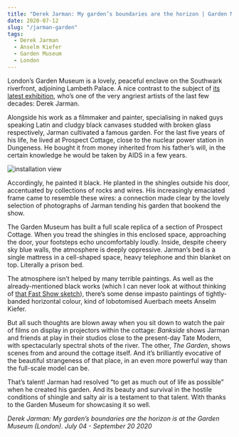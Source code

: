 ```yaml
---
title: "Derek Jarman: My garden’s boundaries are the horizon | Garden Museum"
date: 2020-07-12
slug: "/jarman-garden"
tags:
  - Derek Jarman
  - Anselm Kiefer
  - Garden Museum
  - London
---
```


London’s Garden Museum is a lovely, peaceful enclave on the Southwark riverfront, adjoining Lambeth Palace. A nice contrast to the subject of [its latest exhibition](https://gardenmuseum.org.uk/exhibitions/derek-jarman-my-gardens-boundaries-are-the-horizon/), who’s one of the very angriest  artists of the last few decades: Derek Jarman.

Alongside his work as a filmmaker and painter, specialising in naked guys speaking Latin and cludgy black canvases studded with broken glass respectively, Jarman cultivated a famous garden. For the last five years of his life, he lived at Prospect Cottage, close to the nuclear power station in Dungeness. He bought it from money inherited from his father’s will, in the certain knowledge he would be taken by AIDS in a few years.

![installation view](/jarman-garden-1.jpg)

Accordingly, he painted it black. He planted in the shingles outside his door, accentuated by collections of rocks and wires. His increasingly emaciated frame came to resemble these wires: a connection made clear by the lovely selection of photographs of Jarman tending his garden that bookend the show.

The Garden Museum has built a full scale replica of a section of Prospect Cottage. When you tread the shingles in this enclosed space, approaching the door, your footsteps echo uncomfortably loudly. Inside, despite cheery sky blue walls, the atmosphere is deeply oppressive. Jarman’s bed is a single mattress in a cell-shaped space, heavy telephone and thin blanket on top. Literally a prison bed.

The atmosphere isn’t helped by many terrible paintings. As well as the already-mentioned black works (which I can never look at without thinking of [that Fast Show sketch](https://www.youtube.com/watch?v=IIW9sL-Yf6Q)), there’s some dense impasto paintings of tightly-banded horizontal colour, kind of lobotomised Auerbach meets Anselm Kiefer.

But all such thoughts are blown away when you sit down to watch the pair of films on display in projectors within the cottage: *Bankside* shows Jarman and friends at play in their studios close to the present-day Tate Modern, with spectacularly spectral shots of the river. The other, *The Garden*, shows scenes from and around the cottage itself. And it’s brilliantly evocative of the beautiful strangeness of that place, in an even more powerful way than the full-scale model can be.

That’s talent! Jarman had resolved “to get as much out of life as possible” when he created his garden. And its beauty and survival in the hostile conditions of shingle and salty air is a testament to that talent. With thanks to the Garden Museum for showcasing it so well.

*Derek Jarman: My garden’s boundaries are the horizon is at the Garden Museum (London). July 04 - September 20 2020*
